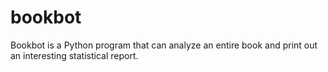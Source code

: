 # bookbot

Bookbot is a Python program that can analyze an entire book and print out an interesting statistical report. 